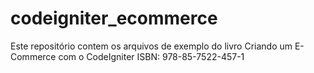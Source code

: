 # codeigniter_ecommerce
Este repositório contem os arquivos de exemplo do livro Criando um E-Commerce com o CodeIgniter ISBN: 978-85-7522-457-1
